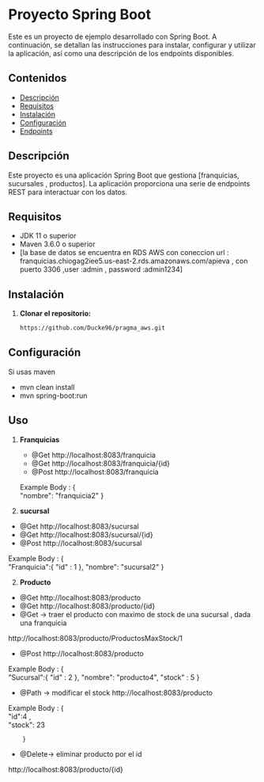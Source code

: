 # Proyecto Spring Boot

Este es un proyecto de ejemplo desarrollado con Spring Boot. A continuación, se detallan las instrucciones para instalar, configurar y utilizar la aplicación, así como una descripción de los endpoints disponibles.

## Contenidos

- [Descripción](#descripción)
- [Requisitos](#requisitos)
- [Instalación](#instalación)
- [Configuración](#configuración)
- [Endpoints](#endpoints)


## Descripción

Este proyecto es una aplicación Spring Boot que gestiona [franquicias, sucursales , productos]. La aplicación proporciona una serie de endpoints REST para interactuar con los datos.

## Requisitos

- JDK 11 o superior
- Maven 3.6.0 o superior
- [la base de datos se encuentra en RDS AWS con coneccion url : franquicias.chiogag2iee5.us-east-2.rds.amazonaws.com/apieva , con puerto 3306 ,user :admin , password :admin1234]

## Instalación

1. **Clonar el repositorio:**

   ```bash
   https://github.com/Ducke96/pragma_aws.git

## Configuración
Si usas maven
- mvn clean install
- mvn spring-boot:run

## Uso

1. **Franquicias**

   - @Get http://localhost:8083/franquicia
   - @Get http://localhost:8083/franquicia/{id}
   - @Post http://localhost:8083/franquicia
     
   Example Body : 
     {  
         "nombre": "franquicia2"
     }

2. **sucursal**
   
- @Get http://localhost:8083/sucursal
- @Get http://localhost:8083/sucursal/{id}
- @Post http://localhost:8083/sucursal
  
Example Body : 
        {  
            "Franquicia":{
             "id" : 1
            },
            "nombre": "sucursal2"
        }


2. **Producto**
   
- @Get http://localhost:8083/producto
- @Get http://localhost:8083/producto/{id}
- @Get -> traer el producto con maximo de stock de una sucursal , dada una franquicia
  
http://localhost:8083/producto/ProductosMaxStock/1
- @Post http://localhost:8083/producto

Example Body : 
        {  
            "Sucursal":{
             "id" : 2
            },
            "nombre": "producto4",
            "stock" : 5
        }

- @Path -> modificar el stock http://localhost:8083/producto
  
Example Body : 
        {  
            "id":4 ,  
            "stock": 23
            
        }
- @Delete-> eliminar producto por el id
  
http://localhost:8083/producto/{id}


